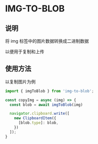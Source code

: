 # IMG-TO-BLOB
## 说明
将 img 标签中的图片数据转换成二进制数据

以便用于复制和上传

## 使用方法
以复制图片为例
```ts
import { imgToBlob } from 'img-to-blob';

const copyImg = async (img) => {
  const blob = await imgToBlob(img)

  navigator.clipboard.write([
    new ClipboardItem({
      [blob.type]: blob,
    })
  ]);
}
```
